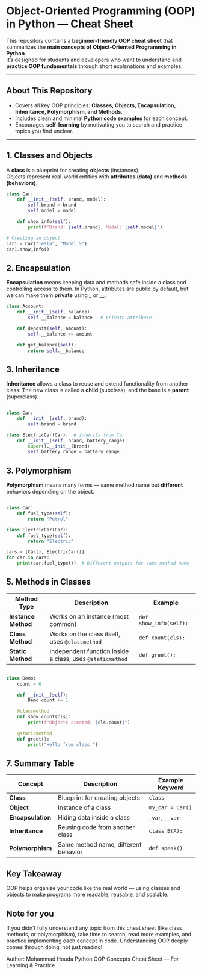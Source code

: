 # Object-Oriented Programming (OOP) in Python — Cheat Sheet

This repository contains a **beginner-friendly OOP cheat sheet** that summarizes the **main concepts of Object-Oriented Programming in Python**.  
It’s designed for students and developers who want to understand and **practice OOP fundamentals** through short explanations and examples.

---

## About This Repository

-  Covers all key OOP principles: **Classes, Objects, Encapsulation, Inheritance, Polymorphism, and Methods**.  
-  Includes clean and minimal **Python code examples** for each concept.  
-  Encourages **self-learning** by motivating you to search and practice topics you find unclear.

---

## 1. Classes and Objects

A **class** is a blueprint for creating **objects** (instances).  
Objects represent real-world entities with **attributes (data)** and **methods (behaviors)**.

```python
class Car:
    def __init__(self, brand, model):
        self.brand = brand
        self.model = model

    def show_info(self):
        print(f"Brand: {self.brand}, Model: {self.model}")

# Creating an object
car1 = Car("Tesla", "Model S")
car1.show_info()
```

## 2. Encapsulation

**Encapsulation** means keeping data and methods safe inside a class and controlling access to them.
In Python, attributes are public by default, but we can make them **private** using _ or __.

```python
class Account:
    def __init__(self, balance):
        self.__balance = balance   # private attribute

    def deposit(self, amount):
        self.__balance += amount

    def get_balance(self):
        return self.__balance
```

## 3. Inheritance

**Inheritance** allows a class to reuse and extend functionality from another class.
The new class is called a **child** (subclass), and the base is a **parent** (superclass).

``` python

class Car:
    def __init__(self, brand):
        self.brand = brand

class ElectricCar(Car):  # inherits from Car
    def __init__(self, brand, battery_range):
        super().__init__(brand)
        self.battery_range = battery_range

```
## 3. Polymorphism

**Polymorphism** means many forms — same method name but **different** behaviors depending on the object.

``` python

class Car:
    def fuel_type(self):
        return "Petrol"

class ElectricCar(Car):
    def fuel_type(self):
        return "Electric"

cars = [Car(), ElectricCar()]
for car in cars:
    print(car.fuel_type())  # Different outputs for same method name

```

## 5. Methods in Classes

| Method Type         | Description                                               | Example                |
| ------------------- | --------------------------------------------------------- | ---------------------- |
| **Instance Method** | Works on an instance (most common)                        | `def show_info(self):` |
| **Class Method**    | Works on the class itself, uses `@classmethod`            | `def count(cls):`      |
| **Static Method**   | Independent function inside a class, uses `@staticmethod` | `def greet():`         |


``` python

class Demo:
    count = 0

    def __init__(self):
        Demo.count += 1

    @classmethod
    def show_count(cls):
        print(f"Objects created: {cls.count}")

    @staticmethod
    def greet():
        print("Hello from class!")
```

## 7. Summary Table

| Concept           | Description                          | Example Keyword   |
| ----------------- | ------------------------------------ | ----------------- |
| **Class**         | Blueprint for creating objects       | `class`           |
| **Object**        | Instance of a class                  | `my_car = Car()`  |
| **Encapsulation** | Hiding data inside a class           | `_var`, `__var`   |
| **Inheritance**   | Reusing code from another class      | `class B(A):`     |
| **Polymorphism**  | Same method name, different behavior | `def speak()`     |

## Key Takeaway

OOP helps organize your code like the real world — using classes and objects to make programs more readable, reusable, and scalable.

## Note for you

If you didn’t fully understand any topic from this cheat sheet (like class methods, or polymorphism),
take time to search, read more examples, and practice implementing each concept in code.
Understanding OOP deeply comes through doing, not just reading!

Author: Mohammad Houda
Python OOP Concepts Cheat Sheet — For Learning & Practice


